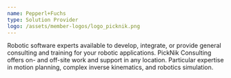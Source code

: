 ```yaml
---
name: Pepperl+Fuchs
type: Solution Provider
logo: /assets/member-logos/logo_picknik.png
---
```

Robotic software experts available to develop, integrate, or provide general consulting and training for your robotic applications. PickNik Consulting offers on- and off-site work and support in any location. Particular expertise in motion planning, complex inverse kinematics, and robotics simulation.